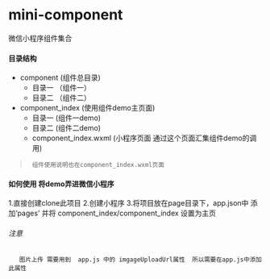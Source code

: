 # mini-component
微信小程序组件集合

#### 目录结构

* component                 (组件总目录)
   * 目录一                 （组件一）
   * 目录二                 （组件二）
* component_index           (使用组件demo主页面)
   * 目录一                  (组件一demo)
   * 目录二                  (组件二demo)
   * component_index.wxml     (小程序页面 通过这个页面汇集组件demo的调用)  
>      组件使用说明也在component_index.wxml页面 
  
#### 如何使用 将demo弄进微信小程序
 
  1.直接创建clone此项目
  2.创建小程序
  3.将项目放在page目录下，app.json中 添加‘pages’ 并将  component_index/component_index 设置为主页
  ###### 注意 
       图片上传 需要用到  app.js 中的 imgageUploadUrl属性  所以需要在app.js中添加此属性
       
 
  
  
  
